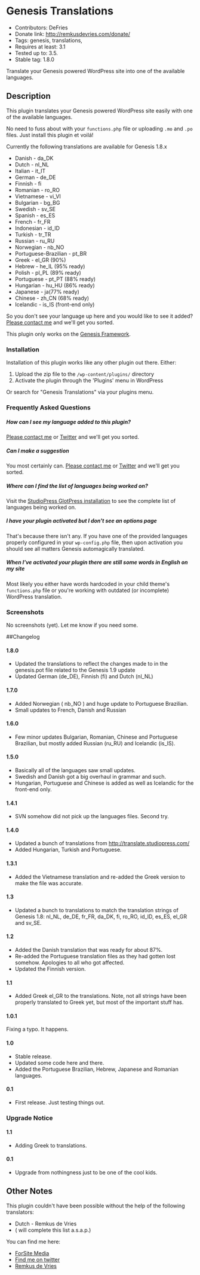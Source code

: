 # Genesis Translations

* Contributors: DeFries
* Donate link: http://remkusdevries.com/donate/
* Tags: genesis, translations,
* Requires at least: 3.1
* Tested up to: 3.5.
* Stable tag: 1.8.0

Translate your Genesis powered WordPress site into one of the available languages.

## Description 

This plugin translates your Genesis powered WordPress site easily with one of the available languages.

No need to fuss about with your `functions.php` file or uploading `.mo` and `.po` files. Just install this plugin et voil&aacute;!

Currently the following translations are available for Genesis 1.8.x

* Danish - da_DK
* Dutch - nl_NL
* Italian - it_IT
* German - de_DE
* Finnish - fi
* Romanian - ro_RO
* Vietnamese - vi_VI
* Bulgarian - bg_BG
* Swedish - sv_SE
* Spanish - es_ES
* French - fr_FR
* Indonesian - id_ID
* Turkish - tr_TR
* Russian - ru_RU
* Norwegian - nb_NO
* Portuguese-Brazilian - pt_BR
* Greek - el_GR (90%)
* Hebrew - he_IL (95% ready)
* Polish - pl_PL (89% ready)
* Portuguese - pt_PT (88% ready)
* Hungarian - hu_HU (86% ready)
* Japanese - ja(77% ready)
* Chinese - zh_CN (68% ready)
* Icelandic - is_IS (front-end only)


So you don't see your language up here and you would like to see it added? [Please contact me](http://forsitemedia.net/contact/ "Please contact me") and we'll get you sorted.

This plugin only works on the [Genesis Framework](http://forsitemedia.net/go/genesis/ "Genesis Framework").

### Installation 

Installation of this plugin works like any other plugin out there. Either:

1. Upload the zip file to the `/wp-content/plugins/` directory
2. Activate the plugin through the 'Plugins' menu in WordPress

Or search for "Genesis Translations" via your plugins menu.

### Frequently Asked Questions

##### How can I see my language added to this plugin?

[Please contact me](http://forsitemedia.net/contact/ "Please contact me") or [Twitter](http://twitter.com/DeFries "My Twitter Account") and we'll get you sorted.

##### Can I make a suggestion

You most certainly can. [Please contact me](http://forsitemedia.net/contact/ "Please contact me") or [Twitter](http://twitter.com/DeFries "My Twitter Account") and we'll get you sorted.

##### Where can I find the list of languages being worked on?

Visit the [StudioPress GlotPress installation](http://translate.studiopress.com/projects/genesis-framework/genesis-18 "GlotPress installation") to see the complete list of languages being worked on.

##### I have your plugin activated but I don't see an options page

That's because there isn't any. If you have one of the provided languages properly configured in your `wp-config.php` file, then upon activation you should see all matters Genesis automagically translated.

##### When I've activated your plugin there are still some words in English on my site

Most likely you either have words hardcoded in your child theme's `functions.php` file or you're working with outdated (or incomplete) WordPress translation.

### Screenshots

No screenshots (yet). Let me know if you need some.

##Changelog 

#### 1.8.0

* Updated the translations to reflect the changes made to in the genesis.pot file related to the Genesis 1.9 update
* Updated German (de_DE), Finnish (fi) and Dutch (nl_NL)

#### 1.7.0

* Added Norwegian ( nb_NO ) and huge update to Portuguese Brazilian. 
* Small updates to French, Danish and Russian

#### 1.6.0

* Few minor updates Bulgarian, Romanian, Chinese and Portuguese Brazilian, but mostly added Russian (ru_RU) and Icelandic (is_IS).

#### 1.5.0

* Basically all of the languages saw small updates. 
* Swedish and Danish got a big overhaul in grammar and such. 
* Hungarian, Portuguese and Chinese is added as well as Icelandic for the front-end only.

#### 1.4.1

* SVN somehow did not pick up the languages files. Second try.

#### 1.4.0

* Updated a bunch of translations from http://translate.studiopress.com/
* Added Hungarian, Turkish and Portuguese.

#### 1.3.1

* Added the Vietnamese translation and re-added the Greek version to make the file was accurate.

#### 1.3

* Updated a bunch to translations to match the translation strings of Genesis 1.8: nl_NL, de_DE, fr_FR, da_DK, fi, ro_RO, id_ID, es_ES, el_GR and sv_SE.

#### 1.2

* Added the Danish translation that was ready for about 87%.
* Re-added the Portuguese translation files as they had gotten lost somehow. Apologies to all who got affected.
* Updated the Finnish version.

#### 1.1

* Added Greek el_GR to the translations. Note, not all strings have been properly translated to Greek yet, but most of the important stuff has.

#### 1.0.1

Fixing a typo. It happens.

#### 1.0

* Stable release. 
* Updated some code here and there. 
* Added the Portuguese Brazilian, Hebrew, Japanese and Romanian languages.

#### 0.1

* First release. Just testing things out.

### Upgrade Notice 

#### 1.1

* Adding Greek to translations.

#### 0.1

* Upgrade from nothingness just to be one of the cool kids.


## Other Notes 

This plugin couldn't have been possible without the help of the following translators:

* Dutch - Remkus de Vries
* ( will complete this list a.s.a.p.)

You can find me here:

* [ForSite Media](http://www.forsitemedia.net/ "ForSite Media")
* [Find me on twitter](http://twitter.com/DeFries "Remkus de Vries on Twitter")
* [Remkus de Vries](http://remkusdevries.com/ "Remkus de Vries")